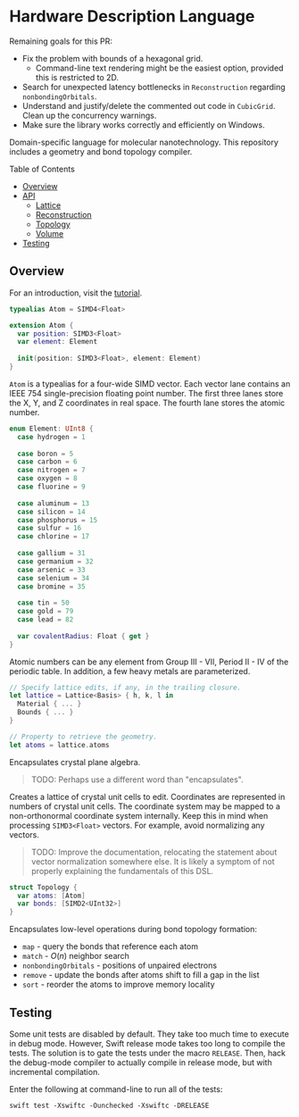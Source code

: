 # Hardware Description Language

Remaining goals for this PR:
- Fix the problem with bounds of a hexagonal grid.
  - Command-line text rendering might be the easiest option, provided this is restricted to 2D.
- Search for unexpected latency bottlenecks in `Reconstruction` regarding `nonbondingOrbitals`.
- Understand and justify/delete the commented out code in `CubicGrid`. Clean up the concurrency warnings.
- Make sure the library works correctly and efficiently on Windows.

Domain-specific language for molecular nanotechnology. This repository includes a geometry and bond topology compiler.

Table of Contents
- [Overview](#overview)
- [API](#)
    - [Lattice](./Documentation/API/Lattice.md)
    - [Reconstruction](./Documentation/API/Reconstruction.md)
    - [Topology](./Documentation/API/Topology.md)
    - [Volume](./Documentation/API/Volume.md)
- [Testing](#testing)

## Overview

For an introduction, visit the [tutorial](./Documentation/Tutorial/GrapheneSiliceneBilayer.md).

```swift
typealias Atom = SIMD4<Float>

extension Atom {
  var position: SIMD3<Float>
  var element: Element
  
  init(position: SIMD3<Float>, element: Element)
}
```

`Atom` is a typealias for a four-wide SIMD vector. Each vector lane contains an IEEE 754 single-precision floating point number. The first three lanes store the X, Y, and Z coordinates in real space. The fourth lane stores the atomic number.

```swift
enum Element: UInt8 {
  case hydrogen = 1
  
  case boron = 5
  case carbon = 6
  case nitrogen = 7
  case oxygen = 8
  case fluorine = 9
  
  case aluminum = 13
  case silicon = 14
  case phosphorus = 15
  case sulfur = 16
  case chlorine = 17
  
  case gallium = 31
  case germanium = 32
  case arsenic = 33
  case selenium = 34
  case bromine = 35
  
  case tin = 50
  case gold = 79
  case lead = 82
  
  var covalentRadius: Float { get }
}
```

Atomic numbers can be any element from Group III - VII, Period II - IV of the periodic table. In addition, a few heavy metals are parameterized.

```swift
// Specify lattice edits, if any, in the trailing closure.
let lattice = Lattice<Basis> { h, k, l in
  Material { ... }
  Bounds { ... }
}

// Property to retrieve the geometry.
let atoms = lattice.atoms
```

Encapsulates crystal plane algebra.

> TODO: Perhaps use a different word than "encapsulates".

Creates a lattice of crystal unit cells to edit. Coordinates are represented in numbers of crystal unit cells. The coordinate system may be mapped to a non-orthonormal coordinate system internally. Keep this in mind when processing `SIMD3<Float>` vectors. For example, avoid normalizing any vectors.

> TODO: Improve the documentation, relocating the statement about vector normalization somewhere else. It is likely a symptom of not properly explaining the fundamentals of this DSL.

```swift
struct Topology {
  var atoms: [Atom]
  var bonds: [SIMD2<UInt32>]
}
```

Encapsulates low-level operations during bond topology formation:
- `map` - query the bonds that reference each atom
- `match` - $O(n)$ neighbor search
- `nonbondingOrbitals` - positions of unpaired electrons
- `remove` - update the bonds after atoms shift to fill a gap in the list
- `sort` - reorder the atoms to improve memory locality

## Testing

Some unit tests are disabled by default. They take too much time to execute in debug mode. However, Swift release mode takes too long to compile the tests. The solution is to gate the tests under the macro `RELEASE`. Then, hack the debug-mode compiler to actually compile in release mode, but with incremental compilation.

Enter the following at command-line to run all of the tests:

```
swift test -Xswiftc -Ounchecked -Xswiftc -DRELEASE
```
